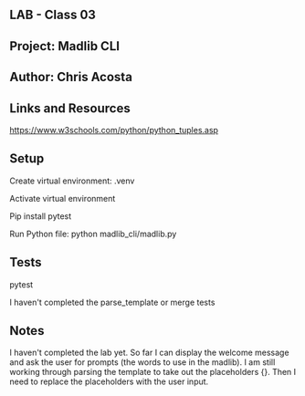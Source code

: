 ## LAB - Class 03

## Project: Madlib CLI

## Author: Chris Acosta

## Links and Resources

https://www.w3schools.com/python/python_tuples.asp


## Setup

Create virtual environment:
    .venv

Activate virtual environment

Pip install pytest

Run Python file:
    python madlib_cli/madlib.py

## Tests

pytest

I haven't completed the parse_template or merge tests

## Notes

I haven't completed the lab yet. So far I can display the welcome message and ask the user for prompts (the words to use in the madlib). I am still working through parsing the template to take out the placeholders {}. Then I need to replace the placeholders with the user input. 